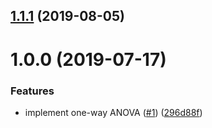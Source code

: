 ## [1.1.1](https://github.com/mljs/anova/compare/v1.1.0...v1.1.1) (2019-08-05)



# 1.0.0 (2019-07-17)


### Features

* implement one-way ANOVA ([#1](https://github.com/mljs/anova/issues/1)) ([296d88f](https://github.com/mljs/anova/commit/296d88f))



